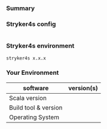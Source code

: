 <!---
Thanks for filing an issue 😄 ! Before you submit, please read the following:

Search open/closed issues before submitting since someone might have asked the same thing before!

If you are having trouble running stryker4s, please fill in the template below.
If you have a feature request, feel free to ignore the template.
-->

### Summary

<!--- Provide a general summary of the issue in the title above -->

### Stryker4s config

<!--- Please place your stryker4s config below. Feel free to change paths in the files and mutate arrays if you cannot share them. -->

```hocon
```

### Stryker4s environment

<!-- Please provide us with the stryker4s version you are using. -->

```
stryker4s x.x.x
```

### Your Environment
| software             | version(s) |
| -------------------- | ---------- |
| Scala version        |            |
| Build tool & version |            | 
| Operating System     |            |
